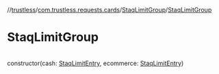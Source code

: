 //[trustless](../../../index.md)/[com.trustless.requests.cards](../index.md)/[StaqLimitGroup](index.md)/[StaqLimitGroup](-staq-limit-group.md)

# StaqLimitGroup

\
constructor(cash: [StaqLimitEntry](../-staq-limit-entry/index.md), ecommerce: [StaqLimitEntry](../-staq-limit-entry/index.md))
